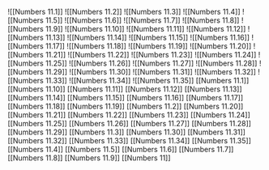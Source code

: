 ![[Numbers 11.1]]
![[Numbers 11.2]]
![[Numbers 11.3]]
![[Numbers 11.4]]
![[Numbers 11.5]]
![[Numbers 11.6]]
![[Numbers 11.7]]
![[Numbers 11.8]]
![[Numbers 11.9]]
![[Numbers 11.10]]
![[Numbers 11.11]]
![[Numbers 11.12]]
![[Numbers 11.13]]
![[Numbers 11.14]]
![[Numbers 11.15]]
![[Numbers 11.16]]
![[Numbers 11.17]]
![[Numbers 11.18]]
![[Numbers 11.19]]
![[Numbers 11.20]]
![[Numbers 11.21]]
![[Numbers 11.22]]
![[Numbers 11.23]]
![[Numbers 11.24]]
![[Numbers 11.25]]
![[Numbers 11.26]]
![[Numbers 11.27]]
![[Numbers 11.28]]
![[Numbers 11.29]]
![[Numbers 11.30]]
![[Numbers 11.31]]
![[Numbers 11.32]]
![[Numbers 11.33]]
![[Numbers 11.34]]
![[Numbers 11.35]]
[[Numbers 11.1]]
[[Numbers 11.10]]
[[Numbers 11.11]]
[[Numbers 11.12]]
[[Numbers 11.13]]
[[Numbers 11.14]]
[[Numbers 11.15]]
[[Numbers 11.16]]
[[Numbers 11.17]]
[[Numbers 11.18]]
[[Numbers 11.19]]
[[Numbers 11.2]]
[[Numbers 11.20]]
[[Numbers 11.21]]
[[Numbers 11.22]]
[[Numbers 11.23]]
[[Numbers 11.24]]
[[Numbers 11.25]]
[[Numbers 11.26]]
[[Numbers 11.27]]
[[Numbers 11.28]]
[[Numbers 11.29]]
[[Numbers 11.3]]
[[Numbers 11.30]]
[[Numbers 11.31]]
[[Numbers 11.32]]
[[Numbers 11.33]]
[[Numbers 11.34]]
[[Numbers 11.35]]
[[Numbers 11.4]]
[[Numbers 11.5]]
[[Numbers 11.6]]
[[Numbers 11.7]]
[[Numbers 11.8]]
[[Numbers 11.9]]
[[Numbers 11]]
